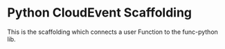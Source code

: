# Python CloudEvent Scaffolding

This is the scaffolding which connects a user Function to the func-python lib.
